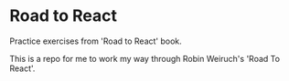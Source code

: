 # Road to React
 Practice exercises from 'Road to React' book.

 This is a repo for me to work my way through Robin Weiruch's 'Road To React'. 
